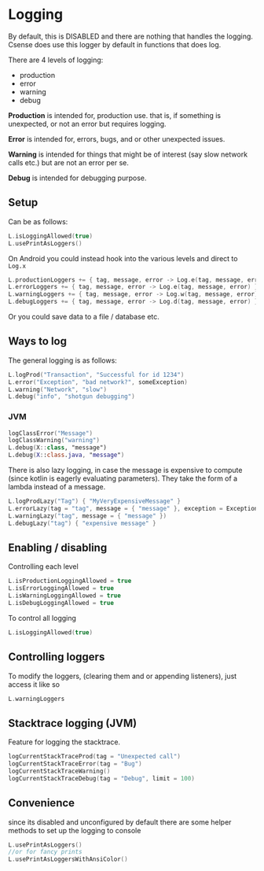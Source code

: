 # Logging

By default, this is DISABLED and there are nothing that handles the logging. Csense does use this logger by default in
functions that does log.

There are 4 levels of logging:

- production
- error
- warning
- debug

**Production**
is intended for, production use. that is, if something is unexpected, or not an error but requires logging.

**Error**
is intended for, errors, bugs, and or other unexpected issues.

**Warning**
is intended for things that might be of interest (say slow network calls etc.) but are not an error per se.

**Debug**
is intended for debugging purpose.

## Setup

Can be as follows:

```kotlin
L.isLoggingAllowed(true)
L.usePrintAsLoggers()  
```

On Android you could instead hook into the various levels and direct to `Log.x`

```kotlin
L.productionLoggers += { tag, message, error -> Log.e(tag, message, error) }
L.errorLoggers += { tag, message, error -> Log.e(tag, message, error) }
L.warningLoggers += { tag, message, error -> Log.w(tag, message, error) }
L.debugLoggers += { tag, message, error -> Log.d(tag, message, error) }
```

Or you could save data to a file / database etc.

## Ways to log

The general logging is as follows:

````kotlin
L.logProd("Transaction", "Successful for id 1234")
L.error("Exception", "bad network?", someException)
L.warning("Network", "slow")
L.debug("info", "shotgun debugging")
````

### JVM

````kotlin
logClassError("Message")
logClassWarning("warning")
L.debug(X::class, "message")
L.debug(X::class.java, "message")
````

There is also lazy logging, in case the message is expensive to compute (since kotlin is eagerly evaluating parameters).
They take the form of a lambda instead of a message.

```kotlin
L.logProdLazy("Tag") { "MyVeryExpensiveMessage" }
L.errorLazy(tag = "tag", message = { "message" }, exception = Exception())
L.warningLazy("tag", message = { "message" })
L.debugLazy("tag") { "expensive message" }
```

## Enabling / disabling

Controlling each level

```kotlin
L.isProductionLoggingAllowed = true
L.isErrorLoggingAllowed = true
L.isWarningLoggingAllowed = true
L.isDebugLoggingAllowed = true
```

To control all logging

```kotlin
L.isLoggingAllowed(true)
```

## Controlling loggers

To modify the loggers, (clearing them and or appending listeners), just access it like so

````kotlin
L.warningLoggers
````

## Stacktrace logging (JVM)

Feature for logging the stacktrace.

```kotlin
logCurrentStackTraceProd(tag = "Unexpected call")
logCurrentStackTraceError(tag = "Bug")
logCurrentStackTraceWarning()
logCurrentStackTraceDebug(tag = "Debug", limit = 100)
```

## Convenience

since its disabled and unconfigured by default there are some helper methods to set up the logging to console

```kotlin
L.usePrintAsLoggers()
//or for fancy prints
L.usePrintAsLoggersWithAnsiColor()
```
